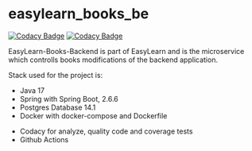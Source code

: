 # easylearn_books_be

[![Codacy Badge](https://app.codacy.com/project/badge/Grade/a46eb33a8a4a4d87853a3aeaad137d60)](https://www.codacy.com/gh/nicugnm/easylearn_books_be/dashboard?utm_source=github.com&amp;utm_medium=referral&amp;utm_content=nicugnm/easylearn_books_be&amp;utm_campaign=Badge_Grade)
[![Codacy Badge](https://app.codacy.com/project/badge/Coverage/a46eb33a8a4a4d87853a3aeaad137d60)](https://www.codacy.com/gh/nicugnm/easylearn_books_be/dashboard?utm_source=github.com&utm_medium=referral&utm_content=nicugnm/easylearn_books_be&amp;utm_campaign=Badge_Grade)

EasyLearn-Books-Backend is part of EasyLearn and is the microservice which controlls books modifications of the backend application.

Stack used for the project is:

* Java 17
* Spring with Spring Boot, 2.6.6
* Postgres Database 14.1
* Docker with docker-compose and Dockerfile
<!--* Mocked Tests are maked with Mockito and JUnit 5
* JaCoCo Plugin 0.8.8
* MapStruct Plugin 1.4.2-Final
* OpenFeign 3.1.1
* DTOs-->
* Codacy for analyze, quality code and coverage tests
* Github Actions
